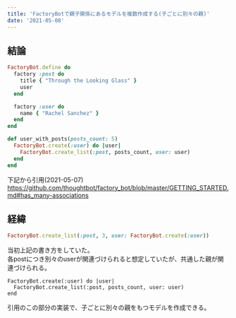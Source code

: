 ```yaml
---
title: 'FactoryBotで親子関係にあるモデルを複数作成する(子ごとに別々の親)'
date: '2021-05-08'
---
```


## 結論
```ruby
FactoryBot.define do
  factory :post do
    title { "Through the Looking Glass" }
    user
  end

  factory :user do
    name { "Rachel Sanchez" }
  end
end

def user_with_posts(posts_count: 5)
  FactoryBot.create(:user) do |user|
    FactoryBot.create_list(:post, posts_count, user: user)
  end
end
```
下記から引用(2021-05-07)<br>
https://github.com/thoughtbot/factory_bot/blob/master/GETTING_STARTED.md#has_many-associations


## 経緯
```ruby
FactoryBot.create_list(:post, 3, user: FactoryBot.create(:user)) 
```

当初上記の書き方をしていた。<br>
各postにつき別々のuserが関連づけられると想定していたが、共通した親が関連づけられる。


```
FactoryBot.create(:user) do |user|
  FactoryBot.create_list(:post, posts_count, user: user)
end
```

引用のこの部分の実装で、子ごとに別々の親をもつモデルを作成できる。
